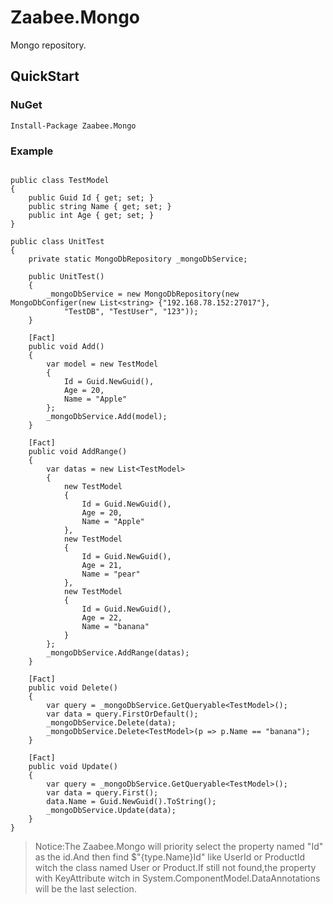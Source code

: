 # Zaabee.Mongo

Mongo repository.

## QuickStart

### NuGet

    Install-Package Zaabee.Mongo

### Example

```CSharp

public class TestModel
{
    public Guid Id { get; set; }
    public string Name { get; set; }
    public int Age { get; set; }
}

public class UnitTest
{
    private static MongoDbRepository _mongoDbService;

    public UnitTest()
    {
        _mongoDbService = new MongoDbRepository(new MongoDbConfiger(new List<string> {"192.168.78.152:27017"},
            "TestDB", "TestUser", "123"));
    }

    [Fact]
    public void Add()
    {
        var model = new TestModel
        {
            Id = Guid.NewGuid(),
            Age = 20,
            Name = "Apple"
        };
        _mongoDbService.Add(model);
    }

    [Fact]
    public void AddRange()
    {
        var datas = new List<TestModel>
        {
            new TestModel
            {
                Id = Guid.NewGuid(),
                Age = 20,
                Name = "Apple"
            },
            new TestModel
            {
                Id = Guid.NewGuid(),
                Age = 21,
                Name = "pear"
            },
            new TestModel
            {
                Id = Guid.NewGuid(),
                Age = 22,
                Name = "banana"
            }
        };
        _mongoDbService.AddRange(datas);
    }

    [Fact]
    public void Delete()
    {
        var query = _mongoDbService.GetQueryable<TestModel>();
        var data = query.FirstOrDefault();
        _mongoDbService.Delete(data);
        _mongoDbService.Delete<TestModel>(p => p.Name == "banana");
    }

    [Fact]
    public void Update()
    {
        var query = _mongoDbService.GetQueryable<TestModel>();
        var data = query.First();
        data.Name = Guid.NewGuid().ToString();
        _mongoDbService.Update(data);
    }
}

```

>Notice:The Zaabee.Mongo will priority select the property named "Id" as the id.And then find $"{type.Name}Id" like UserId or ProductId witch the class named User or Product.If still not found,the property with KeyAttribute witch in System.ComponentModel.DataAnnotations will be the last selection.